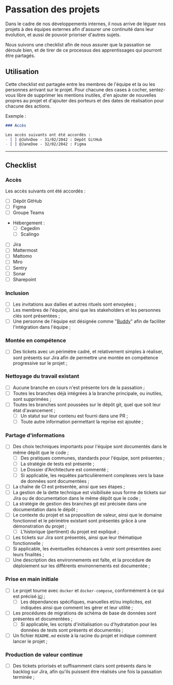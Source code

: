 # Passation des projets

Dans le cadre de nos développements internes, il nous arrive de léguer nos projets à des équipes externes afin d'assurer
une continuité dans leur évolution, et aussi de pouvoir prioriser d'autres sujets.

Nous suivons une checklist afin de nous assurer que la passation se déroule bien, et de tirer de ce processus des
apprentissages qui pourront être partagés.

## Utilisation

Cette checklist est partagée entre les membres de l'équipe et la ou les personnes arrivant sur le projet.
Pour chacune des cases à cocher, sentez-vous libre de supprimer les mentions inutiles, d'en ajouter de nouvelles propres
au projet et d'ajouter des porteurs et des dates de réalisation pour chacune des actions.

Exemple :
```markdown
### Accès

Les accès suivants ont été accordés :
- [ ] @JohnDoe - 31/02/2042 : Dépôt GitHub
- [ ] @JaneDoe - 32/02/2042 : Figma
```

---

## Checklist

### Accès

Les accès suivants ont été accordés :
- [ ] Dépôt GitHub
- [ ] Figma
- [ ] Groupe Teams
- Hébergement :
  - [ ] Cegedim
  - [ ] Scalingo
- [ ] Jira
- [ ] Mattermost
- [ ] Mattomo
- [ ] Miro
- [ ] Sentry
- [ ] Sonar
- [ ] Sharepoint

### Inclusion

- [ ] Les invitations aux dailies et autres rituels sont envoyées ;
- [ ] Les membres de l'équipe, ainsi que les stakeholders et les personnes clés sont présentées ;
- [ ] Une personne de l'équipe est désignée comme "[Buddy](https://factorial.fr/blog/buddy-parrainage/)" afin de
  faciliter l'intégration dans l'équipe ;

### Montée en compétence

- [ ] Des tickets avec un périmètre cadré, et relativement simples à réaliser, sont présents sur Jira afin de permettre
  une montée en compétence progressive sur le projet ;

### Nettoyage du travail existant

- [ ] Aucune branche en cours n'est présente lors de la passation ;
- [ ] Toutes les branches déjà intégrées à la branche principale, ou inutiles, sont supprimées ;
- [ ] Toutes les branches sont poussées sur le dépôt git, quel que soit leur état d'avancement ;
  - [ ] Un statut sur leur contenu est fourni dans une PR ;
  - [ ] Toute autre information permettant la reprise est ajoutée ;

### Partage d'informations

- [ ] Des choix techniques importants pour l'équipe sont documentés dans le même dépôt que le code ;
  - [ ] Des pratiques communes, standards pour l'équipe, sont présentes ; 
  - [ ] La stratégie de tests est présente ;
  - [ ] Le Dossier d'Architecture est commenté ;
  - [ ] Si applicable, les requêtes particulièrement complexes vers la base de données sont documentées ;
- [ ] La chaîne de CI est présentée, ainsi que ses étapes ;
- [ ] La gestion de la dette technique est visibilisée sous forme de tickets sur Jira ou de documentation dans le même
  dépôt que le code ;
- [ ] La stratégie de gestion des branches git est précisée dans une documentation dans le dépôt ;
- [ ] Le contexte du projet et sa proposition de valeur, ainsi que le domaine fonctionnel et le
  périmètre existant sont présentés grâce à une démonstration du projet ;
  - [ ] L'historique (pertinent) du projet est expliqué ;
- [ ] Les tickets sur Jira sont présentés, ainsi que leur thématique fonctionnelle ;
- [ ] Si applicable, les éventuelles échéances à venir sont présentées avec leurs finalités ;
- [ ] Une description des environnements est faîte, et la procédure de déploiement sur les différents environnements est
  documentée ;

### Prise en main initiale

- [ ] Le projet tourne avec `docker` et `docker-compose`, conformément à ce qui est précisé [ici](cloud-native.md) ;
  - [ ] Les dépendances spécifiques, manuelles et/ou implicites, est indiquées ainsi que comment les gérer et leur
        utilité ;
- [ ] Les procédures de migrations de schéma de base de données sont présentes et documentées ;
  - [ ] Si applicable, les scripts d'initialisation ou d'hydratation pour les données de tests sont présents et
        documentés ;
- [ ] Un fichier `README.md` existe à la racine du projet et indique comment lancer le projet ;

### Production de valeur continue

- [ ] Des tickets priorisés et suffisamment clairs sont présents dans le backlog sur Jira, afin qu'ils puissent être
  réalisés une fois la passation terminée ;

